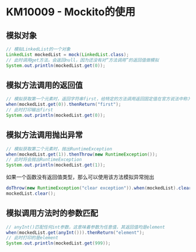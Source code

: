 # KM10009 - Mockito的使用

## 模拟对象

```java
// 模拟LinkedList的一个对象
LinkedList mockedList = mock(LinkedList.class);
// 此时调用get方法，会返回null，因为还没有对“方法调用”的返回值做模拟
System.out.println(mockedList.get(0));
```

## 模拟方法调用的返回值

```java
// 模拟获取第一个元素时，返回字符串first，给特定的方法调用返回固定值在官方说法中称为stub。
when(mockedList.get(0)).thenReturn("first");
// 此时打印输出first
System.out.println(mockedList.get(0));
```

## 模拟方法调用抛出异常

```java
// 模拟获取第二个元素时，抛出RuntimeException
when(mockedList.get(1)).thenThrow(new RuntimeException());
// 此时将会抛出RuntimeException
System.out.println(mockedList.get(1));
```

如果一个函数没有返回值类型，那么可以使用该方法模拟异常抛出

```java
doThrow(new RuntimeException("clear exception")).when(mockedList).clear();
mockedList.clear();
```

## 模拟调用方法时的参数匹配

```java
// anyInt()匹配任何int参数，这意味着参数为任意值，其返回值均是element
when(mockedList.get(anyInt())).thenReturn("element");
// 此时打印的是element
System.out.println(mockedList.get(999));
```



